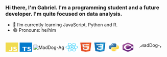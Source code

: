 ### Hi there, I'm Gabriel. I'm a programming student and a future developer. I'm quite focused on data analysis.
- 🌱 I’m currently learning JavaScript, Python and R.
- 😄 Pronouns: he/him

<div style="display: inline_block"><br>
  <img align="center" alt="MadDog-Js" height="30" width="40" src="https://raw.githubusercontent.com/devicons/devicon/master/icons/javascript/javascript-plain.svg">
  <img align="center" alt="MadDog-Ts" height="30" width="40" src="https://raw.githubusercontent.com/devicons/devicon/master/icons/typescript/typescript-plain.svg">
  <img align="center" alt="MadDog-Ag" height="30" width="40" src="https://avatars.githubusercontent.com/u/139426?s=200&v=4">
  <img align="center" alt="MadDog-React" height="30" width="40" src="https://raw.githubusercontent.com/devicons/devicon/master/icons/react/react-original.svg">
  <img align="center" alt="MadDog-HTML" height="30" width="40" src="https://raw.githubusercontent.com/devicons/devicon/master/icons/html5/html5-original.svg">
  <img align="center" alt="MadDog-CSS" height="30" width="40" src="https://raw.githubusercontent.com/devicons/devicon/master/icons/css3/css3-original.svg">
  <img align="center" alt="MadDog-Python" height="30" width="40" src="https://raw.githubusercontent.com/devicons/devicon/master/icons/python/python-original.svg">
  <img align="center" alt="MadDog-Csharp" height="30" width="40" src="https://raw.githubusercontent.com/devicons/devicon/master/icons/csharp/csharp-original.svg">
  <img align="right" alt="MadDog-pic" height="150" style="border-radius:50px;" 
